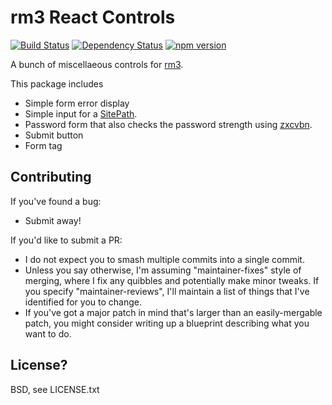 # rm3 React Controls

[![Build Status](https://travis-ci.org/rm3web/rm3-react-controls.svg?branch=master)](https://travis-ci.org/rm3web/rm3-react-controls) [![Dependency Status](https://david-dm.org/rm3web/rm3-react-controls.svg)](https://david-dm.org/rm3web/rm3-react-controls) [![npm version](https://badge.fury.io/js/rm3-react-controls.svg)](https://badge.fury.io/js/rm3-react-controls)

A bunch of miscellaeous controls for [rm3](https://github.com/rm3web/rm3).

This package includes
 * Simple form error display
 * Simple input for a [SitePath](https://github.com/rm3web/sitepath).
 * Password form that also checks the password strength using [zxcvbn](https://www.npmjs.com/package/zxcvbn).
 * Submit button
 * Form tag

## Contributing

If you've found a bug:
 * Submit away!

If you'd like to submit a PR:
 * I do not expect you to smash multiple commits into a single commit.
 * Unless you say otherwise, I'm assuming "maintainer-fixes" style of merging, where I fix any quibbles and potentially make minor tweaks.  If you specify "maintainer-reviews", I'll maintain a list of things that I've identified for you to change.
 * If you've got a major patch in mind that's larger than an easily-mergable patch, you might consider writing up a blueprint describing what you want to do.

## License?

BSD, see LICENSE.txt
